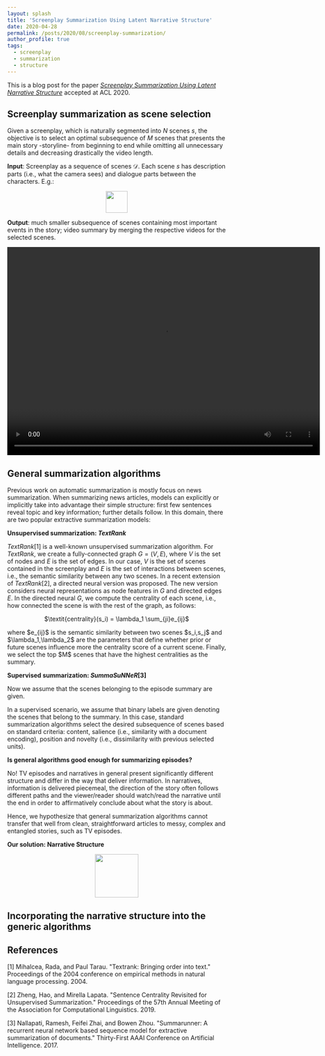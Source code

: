 ```yaml
---
layout: splash
title: 'Screenplay Summarization Using Latent Narrative Structure'
date: 2020-04-28
permalink: /posts/2020/08/screenplay-summarization/
author_profile: true
tags:
  - screenplay
  - summarization
  - structure
---
```


This is a blog post for the paper [*Screenplay Summarization Using Latent Narrative Structure*](https://arxiv.org/pdf/2004.12727.pdf) accepted at ACL 2020.

## Screenplay summarization as scene selection

Given a screenplay, which is naturally segmented into $N$ scenes $s$, the objective is to select an optimal subsequence of $M$ scenes that presents the main story -storyline- from beginning to end while omitting all unnecessary details and decreasing drastically the video length.

**Input**: Screenplay as a sequence of scenes $\mathcal{D}$. Each scene $s$ has description parts (i.e., what the camera sees) and dialogue parts between the characters. E.g.:

<p align="center">
  <img src="https://raw.githubusercontent.com/ppapalampidi/ppapalampidi.github.io/master/images/wpb9fac2df_1a.png" height="50">
</p>

**Output**: much smaller subsequence of scenes containing most important events in the story; video summary by merging the respective videos for the selected scenes.

<p align="center">
<video controls="" height="480" width="720"><source src="$https://s3.eu-west-2.amazonaws.com/csivideosummaries/SUMMER" type="video/mp4" /> Your browser does not support the video tag.</video>
</p>

## General summarization algorithms

Previous work on automatic summarization is mostly focus on news summarization. When summarizing news articles, models can explicitly or implicitly take into advantage their simple structure: first few sentences reveal topic and key information; further details follow. In this domain, there are two popular extractive summarization models:

**Unsupervised summarization: _TextRank_** 

_TextRank_[1] is a well-known unsupervised summarization algorithm. For _TextRank_, we create a fully-connected graph $G=(V,E)$, where $V$ is the set of nodes and $E$ is the set of edges. In our case, $V$ is the set of scenes contained in the screenplay and $E$ is the set of interactions between scenes, i.e., the semantic similarity between any two scenes. In a recent extension of _TextRank_[2], a directed neural version was proposed. The new version considers neural representations as node features in $G$ and directed edges $E$. In the directed neural $G$, we compute the centrality of each scene, i.e., how connected the scene is with the rest of the graph, as follows:
<p align="center">
$\textit{centrality}(s_i) = \lambda_1  \sum_{j<i}e_{ij} + \lambda_2  \sum_{j>i}e_{ij}$
</p>
where $e_{ij}$ is the semantic similarity between two scenes $s_i,s_j$ and $\lambda_1,\lambda_2$ are the parameters that define whether prior or future scenes influence more the centrality score of a current scene.
Finally, we select the top $M$ scenes that have the highest centralities as the summary.

**Supervised summarization: _SummaSuNNeR_[3]**

Now we assume that the scenes belonging to the episode summary are given. 

In a supervised scenario, we assume that binary labels are given denoting the scenes that belong to the summary. In this case, standard summarization algorithms select the desired subsequence of scenes based on standard criteria: content, salience (i.e., similarity with a document encoding), position and novelty (i.e., dissimilarity with previous selected units). 

**Is general algorithms good enough for summarizing episodes?**

No! TV episodes and narratives in general present significantly different structure and differ in the way that deliver information. In narratives, information is delivered piecemeal, the direction of the story often follows different paths and the viewer/reader should watch/read the narrative until the end in order to affirmatively conclude about what the story is about. 

Hence, we hypothesize that general summarization algorithms cannot transfer that well from clean, straightforward articles to messy, complex and entangled stories, such as TV episodes.


**Our solution: Narrative Structure**

<p align="center">
  <img src="https://raw.githubusercontent.com/ppapalampidi/ppapalampidi.github.io/master/images/ezgif.com-gif-maker.gif" height="100">
</p>

## Incorporating the narrative structure into the generic algorithms


## References

[1] Mihalcea, Rada, and Paul Tarau. "Textrank: Bringing order into text." Proceedings of the 2004 conference on empirical methods in natural language processing. 2004.

[2] Zheng, Hao, and Mirella Lapata. "Sentence Centrality Revisited for Unsupervised Summarization." Proceedings of the 57th Annual Meeting of the Association for Computational Linguistics. 2019.

[3] Nallapati, Ramesh, Feifei Zhai, and Bowen Zhou. "Summarunner: A recurrent neural network based sequence model for extractive summarization of documents." Thirty-First AAAI Conference on Artificial Intelligence. 2017.

